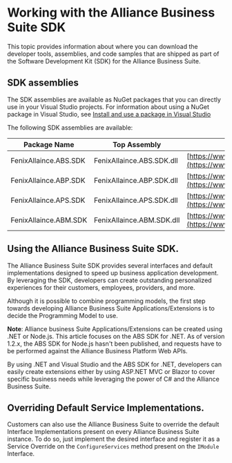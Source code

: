 # Working with the Alliance Business Suite SDK

This topic provides information about where you can download the developer tools, assemblies, and code samples that are shipped as part of the Software Development Kit (SDK) for the Alliance Business Suite.

## SDK assemblies
The SDK assemblies are available as NuGet packages that you can directly use in your Visual Studio projects. For information about using a NuGet package in Visual Studio, see [Install and use a package in Visual Studio](https://docs.microsoft.com/en-us/nuget/quickstart/install-and-use-a-package-in-visual-studio)


The following SDK assemblies are available:


| Package Name |  Top Assembly | Package Location  |
|--------------|-------------|-------------------|
| FenixAllaince.ABS.SDK | FenixAllaince.ABS.SDK.dll | [https://www.nuget.org/packages/FenixAlliance.ABS.SDK/](https://www.nuget.org/packages/FenixAlliance.ABS.SDK/) |
| FenixAllaince.ABP.SDK | FenixAllaince.ABP.SDK.dll | [https://www.nuget.org/packages/FenixAlliance.ABP.SDK/](https://www.nuget.org/packages/FenixAlliance.ABP.SDK/) |
| FenixAllaince.APS.SDK | FenixAllaince.APS.SDK.dll | [https://www.nuget.org/packages/FenixAlliance.APS.SDK/](https://www.nuget.org/packages/FenixAlliance.APS.SDK/) |
| FenixAllaince.ABM.SDK | FenixAllaince.ABM.SDK.dll | [https://www.nuget.org/packages/FenixAlliance.ABM.SDK/](https://www.nuget.org/packages/FenixAlliance.ABM.SDK/) |


## Using the Alliance Business Suite SDK.

The Alliance Business Suite SDK provides several interfaces and default implementations designed to speed up business application development. By leveraging the SDK, developers can create outstanding personalized experiences for their customers, employees, providers, and more.

Although it is possible to combine programming models, the first step towards developing Alliance Business Suite Applications/Extensions is to decide the Programming Model to use.

**Note**: Alliance business Suite Applications/Extensions can be created using .NET or Node.js. This article focuses on the ABS SDK for .NET. As of version 1.2.x, the ABS SDK for Node.js hasn't been published, and requests have to be performed against the Alliance Business Platform Web APIs.

By using .NET and Visual Studio and the ABS SDK for .NET, developers can easily create extensions either by using ASP.NET MVC or Blazor to cover specific business needs while leveraging the power of C# and the Alliance Business Suite.

## Overriding Default Service Implementations.

Customers can also use the Alliance Business Suite to override the default Interface Implementations present on every Alliance Business Suite instance. To do so, just implement the desired interface and register it as a Service Override on the `ConfigureServices` method present on the `IModule` Interface.


 
